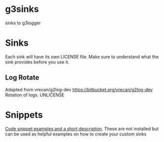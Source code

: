 # g3sinks
sinks to g3logger

#  Sinks
Each sink will have its own LICENSE file. Make sure to understand what the sink provides
before you use it. 

## Log Rotate
Adapted from vrecan/g2log-dev https://bitbucket.org/vrecan/g2log-dev
Rotation of logs. 
UNLICENSE

# Snippets
[Code snippet examples and a short description](snippets/README.markdown). These are not installed but can 
be used as helpful examples on how to create your custom sinks
